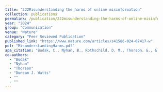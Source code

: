 ```yaml
---
title: "222Misunderstanding the harms of online misinformation"
collection: publications
permalink: /publication/222misunderstanding-the-harms-of-online-misinformation
year: "2024"
group: "Communication"
venue: "Nature"
category: "Peer Reviewed Publication"
published_link: "https://www.nature.com/articles/s41586-024-07417-w"
pdf: "MisunderstandingHarms.pdf"
apa_citation: "Budak, C., Nyhan, B., Rothschild, D. M., Thorson, E., & Watts, D. J. (2024). Misunderstanding the harms of online misinformation. Nature, 630(8015), 45-53. https://doi.org/10.1038/s41586-024-07417-w"
co-authors:
  - "Budak"
  - "Nyhan"
  - "Thorson"
  - "Duncan J. Watts"
  - ""
  - ""
---
```

